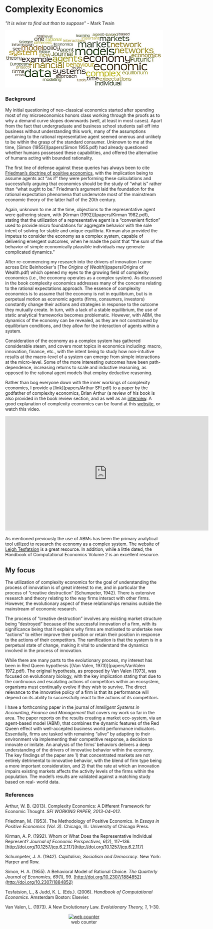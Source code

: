 # Complexity Economics
 
 _"It is wiser to find out than to suppose"_ - Mark Twain 
 
 ![Wordmap](websiteimages/wordmap.jpeg)
 
### Background
My initial questioning of neo-classical economics started after spending most of my microeconomics honors class working through the proofs as to why a demand curve slopes downwards (well, at least in most cases). Apart from the fact that undergraduate and business school students sail off into business without understanding this work, many of the assumptions pertaining to the rational representative agent seemed onerous and unlikely to be within the grasp of the standard consumer. Unknown to me at the time, [Simon (1955)](papers/Simon 1955.pdf) had already questioned whether humans possessed these capabilities, and offered the alternative of humans acting with bounded rationality. 

The first line of defense against these queries has always been to cite <a href="https://en.wikipedia.org/wiki/Essays_in_Positive_Economics" target="blank">Friedman’s doctrine of positive economics</a>, with the implication being to assume agents act “as if” they were performing these calculations and successfully arguing that economics should be the study of “what is” rather than “what ought to be.” Friedman’s argument laid the foundation for the rational expectation phenomena that underwrote most of the mainstream economic theory of the latter half of the 20th century.

Again, unknown to me at the time, objections to the representative agent were gathering steam, with [Kirman (1992)](papers/Kirman 1982.pdf), stating that the utilization of a representative agent is a “convenient fiction” used to provide micro foundations for aggregate behavior with the sole intent of solving for stable and unique equilibria. Kirman also provided the impetus to consider the economy as a complex system, capable of delivering emergent outcomes, when he made the point that “the sum of the behavior of simple economically plausible individuals may generate complicated dynamics.”

After re-commencing my research into the drivers of innovation I came across Eric Beinhocker's [_The Origins of Wealth_](papers/Origins of Wealth.pdf) which opened my eyes to the growing field of complexity economics (i.e., the economy operates as a complex system). As discussed in the book complexity economics addresses many of the concerns relating to the rational expectations approach. The essence of complexity economics is to assume that the economy is not in equilibrium, but is in perpetual motion as economic agents (firms, consumers, investors) constantly change their actions and strategies in response to the outcome they mutually create. In turn, with a lack of a stable equilibrium, the use of static analytical frameworks becomes problematic. However, with ABM, the dynamics of the economy can be revealed, as they are not constrained by equilibrium conditions, and they allow for the interaction of agents within a system. 

Consideration of the economy as a complex system has gathered considerable steam, and covers most topics in economics including: macro, innovation, finance, etc., with the intent being to study how non-intuitive results at the macro-level of a system can emerge from simple interactions at the micro-level. Some of the more interesting outcomes have been path-dependence, increasing returns to scale and inductive reasoning, as opposed to the rational agent models that employ deductive reasoning.

Rather than bog everyone down with the inner workings of complexity economics, I provide a [link](papers/Arthur SFI.pdf) to a paper by the godfather of complexity economics, Brian Arthur (a review of his book is also provided in the book review section, and as well as an <a href="https://www.complexityexplorer.org/news/19-w-brian-arthur-on-complexity-economics" target="blank"> interview</a>. A good explanation of complexity economics can be found at this <a href="https://www.exploringeconomics.org/en/orientation/complexity-economics/" target="blank"> website</a>, or watch this video.

<iframe width="650" height="365" src="https://www.youtube.com/embed/Lx-pRkp7pM8?list=PLZEkG3jP6eyl2CL8sDkCXjfvWO7_nbwsP" frameborder="0" gesture="media" allowfullscreen></iframe>
 
As mentioned previously the use of ABMs has been the primary analytical tool utilized to research the economy as a complex system. The website of <a href="http://www2.econ.iastate.edu/tesfatsi/ace.htm" target="blank"> Leigh Tesfatsion</a> is a great resource. In addition, while a little dated, the Handbook of Computational Economics Volume 2 is an excellent resource.

## My focus
The utilization of complexity economics for the goal of understanding the process of innovation is of great interest to me, and in particular the process of “creative destruction” (Schumpeter, 1942). There is extensive research and theory relating to the way firms interact with other firms. However, the evolutionary aspect of these relationships remains outside the mainstream of economic research. 

The process of “creative destruction” involves any existing market structure being “destroyed” because of the successful innovation of a firm, with its significance being that it explains why firms are motivated to undertake new “actions” to either improve their position or retain their position in response to the actions of their competitors.  The ramification is that the system is in a perpetual state of change, making it vital to understand the dynamics involved in the process of innovation.  

While there are many parts to the evolutionary process, my interest has been in Red Queen hypothesis [(Van Valen, 1973)](papers/VanValen 1972.pdf). The original hypothesis, as proposed by Van Valen (1973), was focused on evolutionary biology, with the key implication stating that due to the continuous and escalating actions of competitors within an ecosystem, organisms must continually evolve if they wish to survive. The direct relevance to the innovative policy of a firm is that its performance will depend on its ability to successfully react to the actions of its competitors. 

I have a forthcoming paper in the journal of _Intelligent Systems in Accounting, Finance and Management_ that covers my work so far in the area. The paper reports on the results creating a market eco-system, via an agent-based model (ABM), that combines the dynamic features of the Red Queen effect with well-accepted business world performance indicators. Essentially, firms are tasked with remaining “alive” by adapting to their environment via implementing their competitive response, a decision to innovate or imitate. An analysis of the firms’ behaviors delivers a deep understanding of the drivers of innovative behavior within the economy. The key findings of the paper are 1) that concentrated markets are not entirely detrimental to innovative behavior, with the blend of firm type being a more important consideration, and 2) that the rate at which an innovation impairs existing markets affects the activity levels of the firms within the population. The model’s results are validated against a matching study based on real- world data. 

### References

Arthur, W. B. (2013). Complexity Economics: A Different Framework for Economic Thought. _SFI WORKING PAPER, 2013-04–012._

Friedman, M. (1953). The Methodology of Positive Economics. In _Essays in Positive Economics (Vol. 3)_. Chicago, Ill.: University of Chicago Press.

Kirman, A. P. (1992). Whom or What Does the Representative Individual Represent? _Journal of Economic Perspectives, 6_(2), 117–136. [http://doi.org/10.1257/jep.6.2.117](http://doi.org/10.1257/jep.6.2.117)

Schumpeter, J. A. (1942). _Capitalism, Socialism and Democracy_. New York: Harper and Row.

Simon, H. A. (1955). A Behavioral Model of Rational Choice. _The Quarterly Journal of Economics, 69_(1), 99. [http://doi.org/10.2307/1884852](http://doi.org/10.2307/1884852)

Tesfatsion, L., & Judd, K. L. (Eds.). (2006). _Handbook of Computational Economics_. Amsterdam Boston: Elsevier.

Van Valen, L. (1973). A New Evolutionary Law. _Evolutionary Theory, 1_, 1–30.

<!-- Start of SimpleHitCounter Code -->
<div align="center"><a href="http://www.simplehitcounter.com" target="_blank"><img src="http://simplehitcounter.com/hit.php?uid=2323738&f=16777215&b=0" border="0" height="18" width="83" alt="web counter"></a><br><a href="http://www.simplehitcounter.com" target="_blank" style="text-decoration:none;">web counter</a></div>
<!-- End of SimpleHitCounter Code -->
